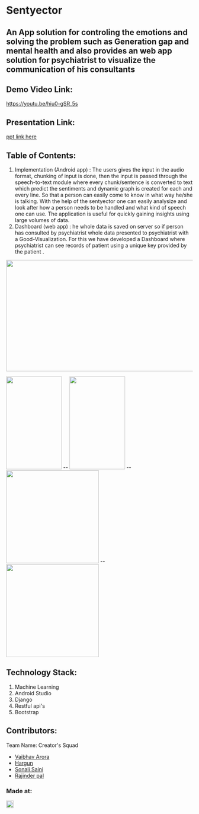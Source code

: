 # Sentyector
## An App solution for controling the emotions and solving the problem such as Generation gap and mental health and also provides an web app solution for psychiatrist to visualize the communication of his consultants  

## Demo Video Link:
  <a href="https://youtu.be/hiu0-gSR_5s">https://youtu.be/hiu0-gSR_5s</a>
  
## Presentation Link:
  <a href="https://drive.google.com/file/d/1FiphOgY9YL3YoAqV7gapSNdQx4B5y2mS/view?usp=sharing"> ppt link here </a>
  
  
## Table of Contents: 
 1) Implementation (Android app) : The users gives the input in the audio format, chunking of input is done, then the input is passed through the speech-to-text module where every chunk/sentence is converted to text which predict the sentiments and dynamic graph is created for each and every line. So that a person can easily come to know in what way he/she is talking. With the help of the sentyector one can easily analysize and look after how a person needs to be handled and what kind of speech one can use. The application is useful for quickly gaining insights using large volumes of data.   
 2) Dashboard (web app) : he whole data is saved on server so if person has consulted by psychiatrist whole data presented to psychiatrist with a Good-Visualization. For this we have developed a Dashboard where psychiatrist can see records of patient using a unique key provided by the patient .
<img src="https://user-images.githubusercontent.com/56452820/114285507-4ab29200-9a75-11eb-8ec9-10133fda0e65.png" height="300px" width="600px"/>
  

<img src="https://user-images.githubusercontent.com/56452820/114285374-45a11300-9a74-11eb-8847-014ccfd90f6d.png" height="250px" width="150"/> -- <img src="https://user-images.githubusercontent.com/56452820/114285423-a7fa1380-9a74-11eb-95e7-5c129ef28bc5.png" height="250px" width="150"/> -- <img src="https://user-images.githubusercontent.com/56452820/114285470-1f2fa780-9a75-11eb-82df-324d22d63d9e.png" height="250px" width="250"/> --
<img src="https://user-images.githubusercontent.com/56452820/114285535-88171f80-9a75-11eb-8227-96db600bc155.png" height="250px" width="250"/>


## Technology Stack:
  1) Machine Learning
  2) Android Studio
  3) Django
  4) Restful api's
  5) Bootstrap
  

## Contributors:

Team Name: Creator's Squad

* [Vaibhav Arora](https://github.com/vaibhavarora102)
* [Hargun](https://github.com/hkaur008)
* [Sonali Saini](https://github.com/sonali681)
* [Rajinder pal](https://github.com/sairish2001)


### Made at:
<a href="https://hack36.com"> <img src="http://bit.ly/BuiltAtHack36" height=20px> </a>
